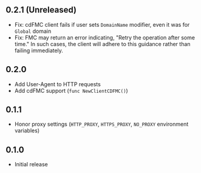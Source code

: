 ## 0.2.1 (Unreleased)

- Fix: cdFMC client fails if user sets `DomainName` modifier, even it was for `Global` domain
- Fix: FMC may return an error indicating, "Retry the operation after some time." In such cases, the client will adhere to this guidance rather than failing immediately.

## 0.2.0

- Add User-Agent to HTTP requests
- Add cdFMC support (`func NewClientCDFMC()`)

## 0.1.1

- Honor proxy settings (`HTTP_PROXY`, `HTTPS_PROXY`, `NO_PROXY` environment variables)

## 0.1.0

- Initial release
